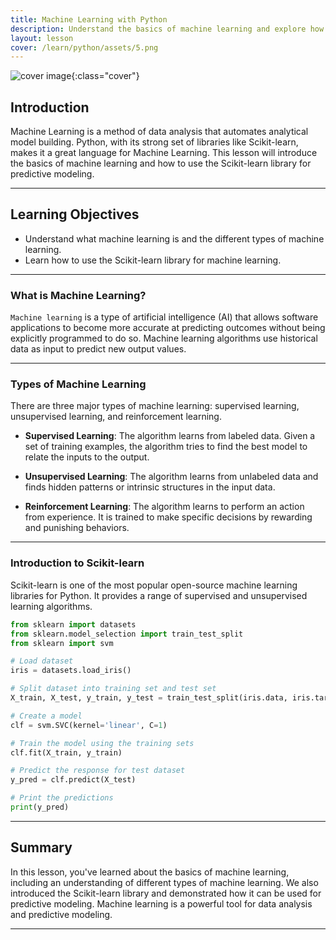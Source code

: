 ```yaml
---
title: Machine Learning with Python
description: Understand the basics of machine learning and explore how Python's Scikit-learn library can be used for predictive modeling.
layout: lesson
cover: /learn/python/assets/5.png
---
```


![cover image]({{page.cover}}){:class="cover"}

## Introduction

Machine Learning is a method of data analysis that automates analytical model building. Python, with its strong set of libraries like Scikit-learn, makes it a great language for Machine Learning. This lesson will introduce the basics of machine learning and how to use the Scikit-learn library for predictive modeling.

---

## Learning Objectives

- Understand what machine learning is and the different types of machine learning.
- Learn how to use the Scikit-learn library for machine learning.

---

### What is Machine Learning?

`Machine learning` is a type of artificial intelligence (AI) that allows software applications to become more accurate at predicting outcomes without being explicitly programmed to do so. Machine learning algorithms use historical data as input to predict new output values.

---

### Types of Machine Learning

There are three major types of machine learning: supervised learning, unsupervised learning, and reinforcement learning.

- **Supervised Learning**: The algorithm learns from labeled data. Given a set of training examples, the algorithm tries to find the best model to relate the inputs to the output.

- **Unsupervised Learning**: The algorithm learns from unlabeled data and finds hidden patterns or intrinsic structures in the input data.

- **Reinforcement Learning**: The algorithm learns to perform an action from experience. It is trained to make specific decisions by rewarding and punishing behaviors.

---

### Introduction to Scikit-learn

Scikit-learn is one of the most popular open-source machine learning libraries for Python. It provides a range of supervised and unsupervised learning algorithms.

```python
from sklearn import datasets
from sklearn.model_selection import train_test_split
from sklearn import svm

# Load dataset
iris = datasets.load_iris()

# Split dataset into training set and test set
X_train, X_test, y_train, y_test = train_test_split(iris.data, iris.target, test_size=0.4, random_state=0)

# Create a model
clf = svm.SVC(kernel='linear', C=1)

# Train the model using the training sets
clf.fit(X_train, y_train)

# Predict the response for test dataset
y_pred = clf.predict(X_test)

# Print the predictions
print(y_pred)
```

---

## Summary

In this lesson, you've learned about the basics of machine learning, including an understanding of different types of machine learning. We also introduced the Scikit-learn library and demonstrated how it can be used for predictive modeling. Machine learning is a powerful tool for data analysis and predictive modeling.

---

